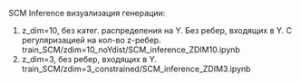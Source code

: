 SCM Inference визуализация генерации:
1) z_dim=10, без катег. распределения на Y. Без ребер, входящих в Y. С регуляризацией на кол-во z-ребер. train_SCM/zdim=10_noYdist/SCM_inference_ZDIM10.ipynb
2) z_dim=3, без ребер, входящих в Y. train_SCM/zdim=3_constrained/SCM_inference_ZDIM3.ipynb
